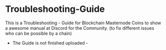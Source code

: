 # Troubleshooting-Guide
 This is a Troubleshooting - Guide for Blockchain Masternode Coins to show a awesome manual at Discord for the Community.  (to fix different issues who can be possible by a chain)


 - The Guide is not finished uploaded - 